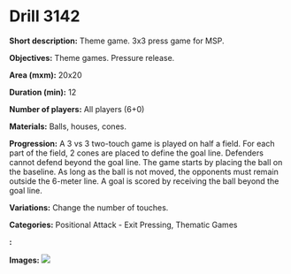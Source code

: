 # Drill 3142

**Short description:**
Theme game. 3x3 press game for MSP.

**Objectives:**
Theme games. Pressure release.

**Area (mxm):**
20x20

**Duration (min):**
12

**Number of players:**
All players (6+0)

**Materials:**
Balls, houses, cones.

**Progression:**
A 3 vs 3 two-touch game is played on half a field. For each part of the field, 2 cones are placed to define the goal line. Defenders cannot defend beyond the goal line. The game starts by placing the ball on the baseline. As long as the ball is not moved, the opponents must remain outside the 6-meter line. A goal is scored by receiving the ball beyond the goal line.

**Variations:**
Change the number of touches.

**Categories:**
Positional Attack - Exit Pressing, Thematic Games

**:**


**Images:**
![](https://www.coachingfutsal.com/\images\d79a3584-fe9e-468f-8252-b1e04a407101_78.png)

